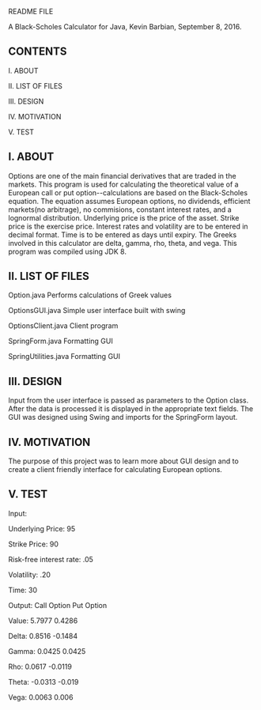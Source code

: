 README FILE

A Black-Scholes Calculator for Java, Kevin Barbian, September 8, 2016.

CONTENTS
-------------------------------------------
I. ABOUT

II. LIST OF FILES

III. DESIGN

IV. MOTIVATION

V. TEST


I. ABOUT
-------------------------------------------
Options are one of the main financial derivatives that are traded in the markets.  This program is used for calculating the theoretical value of a European call or put option--calculations are based on the Black-Scholes equation.  The equation assumes European options, no dividends, efficient markets(no arbitrage), no commisions, constant interest rates, and a lognormal distribution.  Underlying price is the price of the asset.  Strike price is the exercise price.  Interest rates and volatility are to be entered in decimal format.  Time is to be entered as days until expiry.  The Greeks involved in this calculator are delta, gamma, rho, theta, and vega.  This program was compiled using JDK 8.


II. LIST OF FILES
-------------------------------------------
Option.java						Performs calculations of Greek values

OptionsGUI.java					Simple user interface built with swing

OptionsClient.java				Client program 

SpringForm.java 				Formatting GUI

SpringUtilities.java 			Formatting GUI


III. DESIGN
-------------------------------------------
Input from the user interface is passed as parameters to the Option class.  After the data is processed it is displayed in the appropriate text fields.  The GUI was designed using Swing and imports for the SpringForm layout.


IV. MOTIVATION
-------------------------------------------
The purpose of this project was to learn more about GUI design and to create a client friendly interface for calculating European options. 


V. TEST
-------------------------------------------
Input:

Underlying Price: 95

Strike Price: 90

Risk-free interest rate: .05

Volatility: .20

Time: 30

Output:
             Call Option 				Put Option

Value:				5.7977					   0.4286

Delta:				0.8516					  -0.1484

Gamma:				0.0425						 0.0425

Rho:				  0.0617					  -0.0119

Theta:			 -0.0313					  -0.019

Vega:			  	0.0063						 0.006
